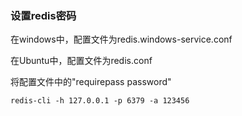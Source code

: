 ### 设置redis密码

在windows中，配置文件为redis.windows-service.conf

在Ubuntu中，配置文件为redis.conf

将配置文件中的"requirepass password"

```
redis-cli -h 127.0.0.1 -p 6379 -a 123456
```



